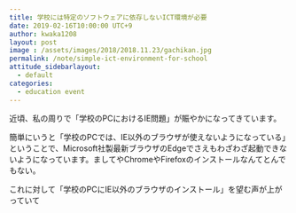 ```yaml
---
title: 学校には特定のソフトウェアに依存しないICT環境が必要
date: 2019-02-16T10:00:00 UTC+9
author: kwaka1208
layout: post
image : /assets/images/2018/2018.11.23/gachikan.jpg
permalink: /note/simple-ict-environment-for-school
attitude_sidebarlayout:
  - default
categories:
  - education event
---
```

近頃、私の周りで「学校のPCにおけるIE問題」が賑やかになってきています。

簡単にいうと「学校のPCでは、IE以外のブラウザが使えないようになっている」ということで、Microsoft社製最新ブラウザのEdgeでさえもわざわざ起動できないようになっています。ましてやChromeやFirefoxのインストールなんてとんでもない。

これに対して「学校のPCにIE以外のブラウザのインストール」を望む声が上がっていて